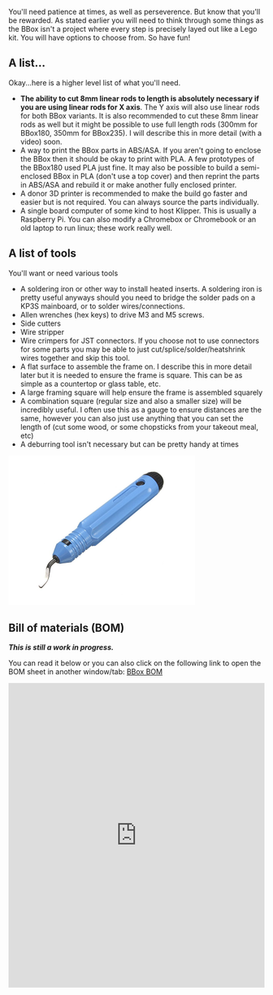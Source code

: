 You'll need patience at times, as well as perseverence. But know that you'll be rewarded. As stated earlier you will need to think through some things as the BBox isn't
a project where every step is precisely layed out like a Lego kit. You will have options to choose from. So have fun!

## A list...
Okay...here is a higher level list of what you'll need.

* **The ability to cut 8mm linear rods to length is absolutely necessary if you are using linear rods for X axis**. The Y axis will also use linear rods for both BBox variants. It is also recommended to cut these 8mm linear rods as well but it might be possible to use full length rods (300mm for BBox180, 350mm for BBox235). I will describe this in more detail (with a video) soon.
* A way to print the BBox parts in ABS/ASA. If you aren't going to enclose the BBox then it should be okay to print with PLA. A few prototypes of the BBox180 used PLA just fine. It may also be possible to build a semi-enclosed BBox in PLA (don't use a top cover) and then reprint the parts in ABS/ASA and rebuild it or make another fully enclosed printer.
* A donor 3D printer is recommended to make the build go faster and easier but is not required. You can always source the parts individually.
* A single board computer of some kind to host Klipper. This is usually a Raspberry Pi. You can also modify a Chromebox or Chromebook or an old laptop to run linux; these work really well.


## A list of tools
You'll want or need various tools

* A soldering iron or other way to install heated inserts. A soldering iron is pretty useful anyways should you need to bridge the solder pads on a KP3S mainboard, or to solder wires/connections.
* Allen wrenches (hex keys) to drive M3 and M5 screws.
* Side cutters
* Wire stripper
* Wire crimpers for JST connectors. If you choose not to use connectors for some parts you may be able to just cut/splice/solder/heatshrink wires together and skip this tool.
* A flat surface to assemble the frame on. I describe this in more detail later but it is needed to ensure the frame is square. This can be as simple as a countertop or glass table, etc.
* A large framing square will help ensure the frame is assembled squarely
* A combination square (regular size and also a smaller size) will be incredibly useful. I often use this as a gauge to ensure distances are the same, however you can also just use anything that you can set the length of (cut some wood, or some chopsticks from your takeout meal, etc)
* A deburring tool isn't necessary but can be pretty handy at times 

![Deburring tool](../images/deburr-tool.png)


## Bill of materials (BOM)
***This is still a work in progress.*** 

You can read it below or you can also click on the following link to open the BOM sheet in another window/tab:
<a href="https://docs.google.com/spreadsheets/d/e/2PACX-1vQDiXYJ0-16EVXWmls1pwyG7v293kObzh3YiX_eZF4wSI8NvtWz2h5ljj5gdv8VWFYyUxMG24Bgv_YX/pubhtml" target="_blank">BBox BOM</a>

<div style="text-align: center"><iframe src="https://docs.google.com/spreadsheets/d/e/2PACX-1vQDiXYJ0-16EVXWmls1pwyG7v293kObzh3YiX_eZF4wSI8NvtWz2h5ljj5gdv8VWFYyUxMG24Bgv_YX/pubhtml" frameborder="0" width="100%" height="600" scrolling="no"></iframe></div>

